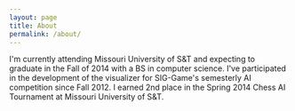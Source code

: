 ```yaml
---
layout: page
title: About
permalink: /about/
---
```


I'm currently attending Missouri University of S&T and expecting to graduate in the Fall of 2014 with a BS in computer science.
I've participated in the development of the visualizer for SIG-Game's semesterly AI competition since Fall 2012.
I earned 2nd place in the Spring 2014 Chess AI Tournament at Missouri University of S&T.
